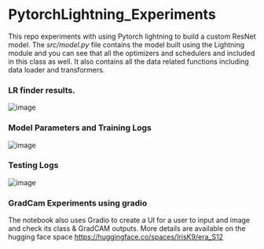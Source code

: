 # PytorchLightning_Experiments

This repo experiments with using Pytorch lightning to build a custom ResNet model. The *src/model.py* file contains the model built using the Lightning module and you can see that all the optimizers and schedulers and included in this class as well. It also contains all the data related functions including data loader and transformers.

### LR finder results.

![image](https://github.com/iris-kurapaty/PytorchLightning_Experiments/assets/52544352/a60af695-5fb7-4aad-aa16-29f5197da716)

### Model Parameters and Training Logs

![image](https://github.com/iris-kurapaty/PytorchLightning_Experiments/assets/52544352/7b4d46dd-ab7b-4dc0-8e93-b63d43e391da)

### Testing Logs

![image](https://github.com/iris-kurapaty/PytorchLightning_Experiments/assets/52544352/6e85151b-7ea5-48b9-9d05-45d2347234c5)

### GradCam Experiments using gradio

The notebook also uses Gradio to create a UI for a user to input and image and check its class & GradCAM outputs.
More details are available on the hugging face space https://huggingface.co/spaces/IrisK9/era_S12
